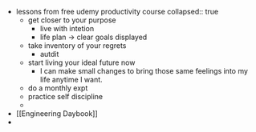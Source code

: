- lessons from free udemy productivity course
  collapsed:: true
	- get closer to your purpose
		- live with intetion
		- life plan -> clear goals displayed
	- take inventory of your regrets
		- autdit
	- start living your ideal future now
		- I can make small changes to bring those same feelings into my life anytime I want.
	- do a monthly expt
	- practice self discipline
	-
- [[Engineering Daybook]]
-